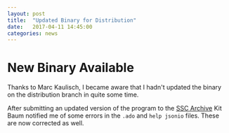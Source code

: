 ```yaml
---
layout: post
title:  "Updated Binary for Distribution"
date:   2017-04-11 14:45:00
categories: news
---
```


# New Binary Available
Thanks to Marc Kaulisch, I became aware that I hadn't updated the binary on the distribution branch in quite some time.  

After submitting an updated version of the program to the [SSC Archive](https://ideas.repec.org/s/boc/bocode.html) Kit Baum notified me of some errors in the `.ado` and `help jsonio` files.  These are now corrected as well.